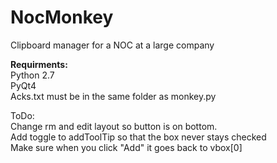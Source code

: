 # NocMonkey
Clipboard manager for a NOC at a large company

<b>Requirments:</b><br>
Python 2.7<br>
PyQt4<br>
Acks.txt must be in the same folder as monkey.py<br>


ToDo:<br>
Change rm and edit layout so button is on bottom.<br>
Add toggle to addToolTip so that the box never stays checked<br>
Make sure when you click "Add" it goes back to vbox[0]<br>


